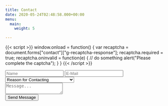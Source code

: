 ```yaml
---
title: Contact
date: 2020-05-24T02:48:58.000+00:00
menu:
  main:
    weight: 5

---
```

{{< script >}}
  window.onload = function() {
  var recaptcha = document.forms["contact"]["g-recaptcha-response"];
  recaptcha.required = true;
  recaptcha.oninvalid = function(e) {
    // do something
    alert("Please complete the captcha");
  }
}
{{< /script >}}
<link rel="stylesheet" href="https://themes.gohugo.io//theme/LoveIt/lib/valine/valine.min.css">
<link rel="stylesheet" href="https://codyjames.dev/uploads/CSS.css">
<form name="contact" method="POST" netlify-honeypot="how many bugs" data-netlify-recaptcha="true" data-netlify="true">
<div id="valine" class="comment v" data-class="v">
<div class="vpanel">
<div class="vwrap">


  <input name="how many bugs" hidden placeholder="How Many Bugs?" />
	<div class="vheader item3">
    <input class="vinput" type="text" name="name" placeholder="Name" required />  
    <input class="vinput" type="email" name="email" placeholder="E-Mail" required />
    <select class="vinput vselect" name="reason[]" required>
      <option value="" disabled selected hidden>Reason for Contacting</option>
      <option value="Computer_Repair">Computer Repair</option>
      <option value="Website_Dev">Website Development</option>
      <option value="Coding">Application Development</option>
      <option value="Tech_Consult">General Tech Consultation</option>
      <option value="Networking">Home Network Setup and Repair</option>
      <option value="Other">Other</option>
    </select>
    </div>
    
 <div class="vedit">
    <textarea class="veditor vinput" required name="message" placeholder="Message..."></textarea>
  </div>
  <div class="vrow">
  <div  class="vcol vcol-30">

  </div>
  	<div class="vcol vcol-70 text-right">
  	<button class="vsubmit vbtn" type="submit">Send Message</button>
  	</div>
  	</div>

</div>
</div>
</div>
<div data-netlify-recaptcha="true" class="recaptcha"></div>
</form>